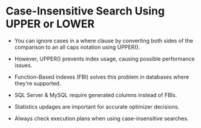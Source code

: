 # Case-Insensitive Search Using UPPER or LOWER

- You can ignore cases in a where clause by converting both sides of the comparison to an all caps notation using UPPER().

- However, UPPER() prevents index usage, causing possible performance issues.

- Function-Based indexes (FBI) solves this problem in databases where they're supported.

- SQL Server & MySQL require generated columns instead of FBIs.

- Statistics updages are important for accurate optimizer decisions.

- Always check execution plans when using case-insensitive searches.